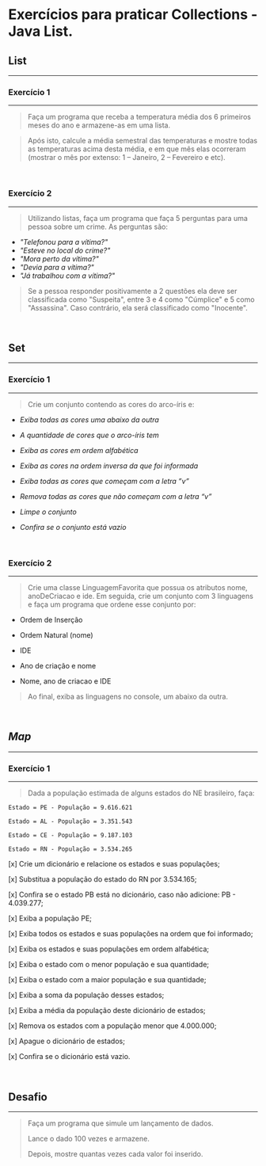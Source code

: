 # Exercícios para praticar Collections - Java List.


## **List**
---
### Exercício 1
---
 > Faça um programa que receba a temperatura média dos 6
primeiros meses do ano e armazene-as em uma lista.

>Após isto, calcule a média semestral das temperaturas e
mostre todas as temperaturas acima desta média, e em que
mês elas ocorreram (mostrar o mês por extenso: 1 – Janeiro, 2
– Fevereiro e etc).

<br />

### Exercício 2
---
>Utilizando listas, faça um programa que faça 5 perguntas para uma
pessoa sobre um crime. As perguntas são:

 
- *"Telefonou para a vítima?"*
- *"Esteve no local do crime?"*
- *"Mora perto da vítima?"*
- *"Devia para a vítima?"*
- *"Já trabalhou com a vítima?"*

>Se a pessoa responder positivamente a 2 questões ela deve ser
classificada como "Suspeita", entre 3 e 4 como "Cúmplice" e 5 como
"Assassina". Caso contrário, ela será classificado como "Inocente".

<br />

## **Set**
---
### Exercício 1
---
> Crie um conjunto contendo as cores do arco-íris e:

- *Exiba todas as cores uma abaixo da outra*

- *A quantidade de cores que o arco-íris tem*

- *Exiba as cores em ordem alfabética*

- *Exiba as cores na ordem inversa da que foi informada*

- *Exiba todas as cores que começam com a letra ”v”*

- *Remova todas as cores que não começam com a letra “v”*

- *Limpe o conjunto*

- *Confira se o conjunto está vazio*

<br />

### Exercício 2
---
> Crie uma classe LinguagemFavorita que possua os atributos
nome, anoDeCriacao e ide. Em seguida, crie um conjunto com
3 linguagens e faça um programa que ordene esse conjunto
por:

- Ordem de Inserção

- Ordem Natural (nome)

- IDE

- Ano de criação e nome

- Nome, ano de criacao e IDE

> Ao final, exiba as linguagens no console, um abaixo da outra.

<br />

## *Map*
---
### Exercício 1
---

> Dada a população estimada de alguns estados do NE brasileiro, faça:

```
Estado = PE - População = 9.616.621

Estado = AL - População = 3.351.543

Estado = CE - População = 9.187.103

Estado = RN - População = 3.534.265
```
[x] Crie um dicionário e relacione os estados e suas populações;

[x] Substitua a população do estado do RN por 3.534.165;

[x] Confira se o estado PB está no dicionário, caso não adicione: PB -
4.039.277;

[x] Exiba a população PE;

[x] Exiba todos os estados e suas populações na ordem que foi
informado;

[x] Exiba os estados e suas populações em ordem alfabética;

[x] Exiba o estado com o menor população e sua quantidade;

[x] Exiba o estado com a maior população e sua quantidade;

[x] Exiba a soma da população desses estados;

[x] Exiba a média da população deste dicionário de estados;

[x] Remova os estados com a população menor que 4.000.000;

[x] Apague o dicionário de estados;

[x] Confira se o dicionário está vazio.

<br />

## Desafio
---
> Faça um programa que simule um lançamento de dados.
> 
> Lance o dado 100 vezes e armazene.
> 
> Depois, mostre quantas vezes cada valor foi inserido.